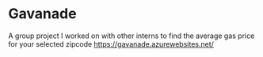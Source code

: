 # Gavanade
A group project I worked on with other interns to find the average gas price for your selected zipcode
https://gavanade.azurewebsites.net/ 
